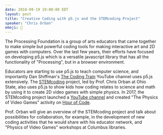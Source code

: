 ```yaml
---
date: 2018-09-19 19:00:00 EDT
layout: post
title: "Creative Coding with p5.js and the STEMcoding Project"
speaker: "Chris Orban"
emoji: 🎤
---
```


The Processing Foundation is a group of arts educators that came together to make simple but powerful coding tools for making interactive art and 2D games with computers. Over the last few years, their efforts have focused on developing p5.js which is a versatile javascript library that has all the functionality of "Processing", but in a browser environment.

Educators are starting to use p5.js to teach computer science, and importantly Dan Shiffman's [The Coding Train](https://www.youtube.com/channel/UCvjgXvBlbQiydffZU7m1_aw) YouTube channel uses p5.js extensively. The [STEMcoding](https://twitter.com/STEMcoding) project, led by Prof. Chris Orban at Ohio State, also uses p5.js to show kids how coding relates to science and math by using it to create 2D video games with simple physics. In 2017, the STEMcoding project launched a [YouTube channel](http://go.osu.edu/STEMtube) and created "The Physics of Video Games" activity on [Hour of Code](https://hourofcode.com/us).

Prof. Orban will give an overview of the STEMcoding project and talk about possibilities for collaboration, for example, in the development of new coding activities that he would share with his educator network, and "Physics of Video Games" workshops at Columbus libraries.
